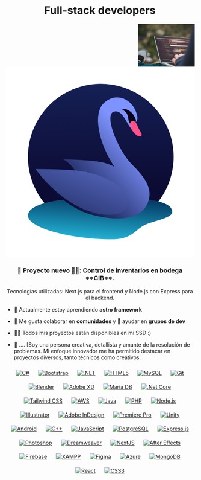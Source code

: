 <!-- Contenido del README -->

<h1 align="center">Full-stack developers</h1>
 <img align='right' src="img/fondo.jpg" alt="picture"  width='30%'>
<svg xmlns="http://www.w3.org/2000/svg" xmlns:xlink="http://www.w3.org/1999/xlink" id="eJkRT8QNaYv1" viewBox="0 0 640 640" shape-rendering="geometricPrecision" text-rendering="geometricPrecision" style="background-color:#fff"><defs><linearGradient id="eJkRT8QNaYv3-fill" x1="0.489361" y1="-0.00383" x2="0.49637" y2="0.706156" spreadMethod="pad" gradientUnits="objectBoundingBox" gradientTransform="translate(0 0)"><stop id="eJkRT8QNaYv3-fill-0" offset="0%" stop-color="#152055"/><stop id="eJkRT8QNaYv3-fill-1" offset="100%" stop-color="#0c0b33"/></linearGradient><linearGradient id="eJkRT8QNaYv4-fill" x1="0.205284" y1="-0.273163" x2="0.550399" y2="1.124969" spreadMethod="pad" gradientUnits="objectBoundingBox" gradientTransform="translate(0 0)"><stop id="eJkRT8QNaYv4-fill-0" offset="0%" stop-color="#2cdafa"/><stop id="eJkRT8QNaYv4-fill-1" offset="100%" stop-color="#002b55"/></linearGradient><linearGradient id="eJkRT8QNaYv5-fill" x1="0.215154" y1="0.780113" x2="0.756772" y2="0.270218" spreadMethod="pad" gradientUnits="objectBoundingBox" gradientTransform="translate(0 0)"><stop id="eJkRT8QNaYv5-fill-0" offset="0%" stop-color="#07103a"/><stop id="eJkRT8QNaYv5-fill-1" offset="100%" stop-color="#7e93ff"/></linearGradient><linearGradient id="eJkRT8QNaYv8-fill" x1="1.636801" y1="-0.552278" x2="0.401187" y2="0.886182" spreadMethod="pad" gradientUnits="objectBoundingBox" gradientTransform="translate(0 0)"><stop id="eJkRT8QNaYv8-fill-0" offset="0%" stop-color="#7e93ff"/><stop id="eJkRT8QNaYv8-fill-1" offset="100%" stop-color="#2d3a79"/></linearGradient><linearGradient id="eJkRT8QNaYv9-stroke" x1="0" y1="0.5" x2="1" y2="0.5" spreadMethod="pad" gradientUnits="objectBoundingBox" gradientTransform="translate(0 0)"><stop id="eJkRT8QNaYv9-stroke-0" offset="0%" stop-color="#8fc2ff"/><stop id="eJkRT8QNaYv9-stroke-1" offset="100%" stop-color="#fff"/></linearGradient></defs><g transform="translate(-42.159327 88.623402)"><ellipse rx="236.187196" ry="236.187196" transform="matrix(1.041057 0 0 1.041057 365.09482 214.948172)" fill="url(#eJkRT8QNaYv3-fill)" stroke-width="0"/><path d="M-289.230631,17.691864c0-41.934585,146.72516-79.925563,282.736679-79.925563c71.165785,0,79.280268,33.8122,112.894858,48.954408c30.629365,13.797468,91.32542,22.931798,91.32542,42.924803c0,41.934586-104.175262,47.990525-240.186781,47.990525s-246.770176-18.009587-246.770176-59.944173Z" transform="matrix(1 0 0-1 408.651894 430.249953)" fill="url(#eJkRT8QNaYv4-fill)" stroke-width="0"/><path d="M167.54705,66.547574c5.99317,9.33854,8.61623,13.18372,6.96699,14.83296s-8.85881,5.07631-16.73467-.96648c-19.94914-13.67941-33.35103-74.05855-65.62482-61.45161s16.870812,132.413851,64.690607,179.292928c49.476712,48.503399,71.467306,88.197416,47.893356,134.105946s-91.175367,56.0719-178.836295,34.560016-155.142865-92.174706-192.848658-153.47097c45.0791,12.66686,92.10564,7.40727,132.56973,7.47016-3.44755-4.86612-7.03977-9.78445-10.84177-14.72655-8.47317-11.01402-19.66934-20.15112-31.97509-27.54992c40.61014,1.72239,86.39745,3.08449,123.06741,8.70543c18.31675,2.80768,34.78075,8.7111,49.12945,16.14624-7.13383-10.97956-14.16993-22.88006-20.72163-35.37401-30.17144-57.53623-51.22128-142.43726-14.73489-178.22199s84.181011-17.380012,102.76444,16.49967s9.376559,48.018998.611629,49.816938q1.441135,4.49295,4.624211,10.331242Z" transform="translate(315.646961 44.479304)" fill="url(#eJkRT8QNaYv5-fill)" stroke-width="5" stroke-miterlimit="36" stroke-dasharray="2648.4"/><path style="isolation:isolate" d="M-172.029167,7.978511c13.642528-44.813079-18.901988-63.643736-6.726297-63.643736s36.109476,29.615062,39.836507,61.535164-.134792,50.165687-14.432377,47.737022-33.14949,4.651894-18.677833-45.62845Z" transform="matrix(.558809-.261874 0.228635 0.487882 551.934789 34.702925)" fill="#0a031b" stroke-width="0"/><path d="M407.475179,108.437143c-4.300322-7.112425-8.576655-18.785549-6.104093-25.026782s14.499741-14.319815,24.221405,9.236525s14.582496,24.491114,14.395541,31.595407-13.590165,11.05286-32.512853-15.80515Z" transform="translate(63.101045 16.934322)" fill="#ff518c" stroke-width="1.28"/><path d="M354.767411,287.339369c18.520077,13.644275,64.300979,44.149314,49.978488,75.523048s-62.603644,47.154916-144.984484,16.556318-152.665178-112.626078-168.769357-137.615322c139.939766,2.221266,185.564581,2.410323,263.775353,45.535956Z" transform="translate(54.090416 14.11876)" fill="url(#eJkRT8QNaYv8-fill)" stroke-width="1.28"/></g><path d="M220.914252,431.101285c90.2536,15.239556,161.417616,9.003373,184.99156-36.905159s-10.50092-83.273885-59.159254-128.330123-105.616875-169.530414-73.34309-182.137362s45.67567,47.772194,65.624815,61.451608c7.875866,6.042797,15.085439,2.615719,16.734674.966484s-.973821-5.494419-6.966995-14.832957-11.197352-25.187854-13.035023-33.261784-8.540189-19.327793-11.23709-14.383474s4.944319,22.474177,13.709249,20.676243s18.611023-7.022038,5.327031-33.179158-66.278046-52.2844-102.764437-16.49967-15.43655,120.685754,14.734889,178.221986s70.61553,102.487246,83.570615,102.868279-31.730804-71.339778-111.978432-83.640509-204.158148-4.205912-221.923411-24.12454s89.277642-11.045052,130.831092,42.969035s58.048709,105.188894,134.489288,116.390579s50.053405-53.601311-7.7429-85.126568-253.846327-37.402494-253.846327-37.402494s77.082461,142.497371,211.983746,166.279584Z" transform="translate(92.589193 80.626306)" fill="none" stroke="url(#eJkRT8QNaYv9-stroke)" stroke-width="5" stroke-miterlimit="36" stroke-dashoffset="2659.74" stroke-dasharray="2659.74"/></svg>

<h3 align="center">
🔭 Proyecto nuevo 👨‍💻: Control de inventarios en bodega **CIB**.
</h3>
 <p align="center">
  Tecnologías utilizadas:
  Next.js para el frontend y Node.js con Express para el backend.</p>

- 🌱 Actualmente estoy aprendiendo **astro framework**

- 👯 Me gusta colaborar en **comunidades** y 👥 ayudar en **grupos de dev**

- 👨‍💻 Todos mis proyectos están disponibles en mi SSD :)

- 📄 .... [Soy una persona creativa, detallista y amante de la resolución de problemas. Mi enfoque innovador me ha permitido destacar en proyectos diversos, tanto técnicos como creativos.

<div align="center">  
<a href="https://docs.microsoft.com/en-us/dotnet/csharp/" target="_blank"><img style="margin: 10px" src="https://profilinator.rishav.dev/skills-assets/csharp-original.svg" alt="C#" height="50" /></a>  
<a href="https://getbootstrap.com/docs/3.4/javascript/" target="_blank"><img style="margin: 10px" src="https://profilinator.rishav.dev/skills-assets/bootstrap-plain.svg" alt="Bootstrap" height="50" /></a>  
<a href="https://dotnet.microsoft.com/download/dotnet-framework" target="_blank"><img style="margin: 10px" src="https://profilinator.rishav.dev/skills-assets/dot-net-original-wordmark.svg" alt=".NET" height="50" /></a>  
<a href="https://en.wikipedia.org/wiki/HTML5" target="_blank"><img style="margin: 10px" src="https://profilinator.rishav.dev/skills-assets/html5-original-wordmark.svg" alt="HTML5" height="50" /></a>  
<a href="https://www.mysql.com/" target="_blank"><img style="margin: 10px" src="https://profilinator.rishav.dev/skills-assets/mysql-original-wordmark.svg" alt="MySQL" height="50" /></a>  
<a href="https://github.com/" target="_blank"><img style="margin: 10px" src="https://profilinator.rishav.dev/skills-assets/git-scm-icon.svg" alt="Git" height="50" /></a>  
<a href="https://www.blender.org/" target="_blank"><img style="margin: 10px" src="https://profilinator.rishav.dev/skills-assets/blender_community_badge_white.svg" alt="Blender" height="50" /></a>  
<a href="https://www.adobe.com/in/products/xd.html" target="_blank"><img style="margin: 10px" src="https://profilinator.rishav.dev/skills-assets/adobexd.png" alt="Adobe XD" height="50" /></a>  
<a href="https://mariadb.org/" target="_blank"><img style="margin: 10px" src="https://profilinator.rishav.dev/skills-assets/mariadb.png" alt="Maria DB" height="50" /></a>  
<a href="https://dotnet.microsoft.com/download" target="_blank"><img style="margin: 10px" src="https://profilinator.rishav.dev/skills-assets/dotnetcore.png" alt=".Net Core" height="50" /></a>  
<a href="https://www.tailwindcss.com/" target="_blank"><img style="margin: 10px" src="https://profilinator.rishav.dev/skills-assets/tailwindcss.svg" alt="Tailwind CSS" height="50" /></a>  
<a href="https://aws.amazon.com/" target="_blank"><img style="margin: 10px" src="https://profilinator.rishav.dev/skills-assets/amazonwebservices-original-wordmark.svg" alt="AWS" height="50" /></a>  
<a href="https://www.java.com/" target="_blank"><img style="margin: 10px" src="https://profilinator.rishav.dev/skills-assets/java-original-wordmark.svg" alt="Java" height="50" /></a>  
<a href="https://www.php.net/" target="_blank"><img style="margin: 10px" src="https://profilinator.rishav.dev/skills-assets/php-original.svg" alt="PHP" height="50" /></a>  
<a href="https://nodejs.org/" target="_blank"><img style="margin: 10px" src="https://profilinator.rishav.dev/skills-assets/nodejs-original-wordmark.svg" alt="Node.js" height="50" /></a>  
<a href="https://www.adobe.com/in/products/illustrator.html" target="_blank"><img style="margin: 10px" src="https://profilinator.rishav.dev/skills-assets/adobe_illustrator-icon.svg" alt="Illustrator" height="50" /></a>  
<a href="https://www.adobe.com/in/products/indesign.html" target="_blank"><img style="margin: 10px" src="https://profilinator.rishav.dev/skills-assets/adobeindesign.svg" alt="Adobe InDesign" height="50" /></a>  
<a href="https://www.adobe.com/in/products/premiere.html" target="_blank"><img style="margin: 10px" src="https://profilinator.rishav.dev/skills-assets/adobepremierepro.png" alt="Premiere Pro" height="50" /></a>  
<a href="https://unity.com/" target="_blank"><img style="margin: 10px" src="https://profilinator.rishav.dev/skills-assets/unity.png" alt="Unity" height="50" /></a>  
<a href="https://www.android.com/intl/en_in/" target="_blank"><img style="margin: 10px" src="https://profilinator.rishav.dev/skills-assets/android-original-wordmark.svg" alt="Android" height="50" /></a>  
<a href="https://www.cplusplus.com/" target="_blank"><img style="margin: 10px" src="https://profilinator.rishav.dev/skills-assets/cplusplus-original.svg" alt="C++" height="50" /></a>  
<a href="https://www.javascript.com/" target="_blank"><img style="margin: 10px" src="https://profilinator.rishav.dev/skills-assets/javascript-original.svg" alt="JavaScript" height="50" /></a>  
<a href="https://www.postgresql.org/" target="_blank"><img style="margin: 10px" src="https://profilinator.rishav.dev/skills-assets/postgresql-original-wordmark.svg" alt="PostgreSQL" height="50" /></a>  
<a href="https://expressjs.com/" target="_blank"><img style="margin: 10px" src="https://profilinator.rishav.dev/skills-assets/express-original-wordmark.svg" alt="Express.js" height="50" /></a>  
<a href="https://www.adobe.com/in/products/photoshop.html" target="_blank"><img style="margin: 10px" src="https://profilinator.rishav.dev/skills-assets/photoshop-plain.svg" alt="Photoshop" height="50" /></a>  
<a href="https://www.adobe.com/in/products/dreamweaver.html" target="_blank"><img style="margin: 10px" src="https://profilinator.rishav.dev/skills-assets/adobedreamweaver.png" alt="Dreamweaver " height="50" /></a>  
<a href="https://nextjs.org/" target="_blank"><img style="margin: 10px" src="https://profilinator.rishav.dev/skills-assets/nextjs.png" alt="NextJS" height="50" /></a>  
<a href="https://www.adobe.com/in/products/aftereffects.html" target="_blank"><img style="margin: 10px" src="https://profilinator.rishav.dev/skills-assets/aftereffects.png" alt="After Effects" height="50" /></a>  
<a href="https://firebase.google.com/" target="_blank"><img style="margin: 10px" src="https://profilinator.rishav.dev/skills-assets/firebase.png" alt="Firebase" height="50" /></a>  
<a href="https://www.apachefriends.org/" target="_blank"><img style="margin: 10px" src="https://profilinator.rishav.dev/skills-assets/xampp.png" alt="XAMPP" height="50" /></a>  
<a href="https://www.figma.com/" target="_blank"><img style="margin: 10px" src="https://profilinator.rishav.dev/skills-assets/figma-icon.svg" alt="Figma" height="50" /></a>  
<a href="https://azure.microsoft.com/en-in/" target="_blank"><img style="margin: 10px" src="https://profilinator.rishav.dev/skills-assets/microsoft_azure-icon.svg" alt="Azure" height="50" /></a>  
<a href="https://www.mongodb.com/" target="_blank"><img style="margin: 10px" src="https://profilinator.rishav.dev/skills-assets/mongodb-original-wordmark.svg" alt="MongoDB" height="50" /></a>  
<a href="https://reactjs.org/" target="_blank"><img style="margin: 10px" src="https://profilinator.rishav.dev/skills-assets/react-original-wordmark.svg" alt="React" height="50" /></a>  
<a href="https://www.w3schools.com/css/" target="_blank"><img style="margin: 10px" src="https://profilinator.rishav.dev/skills-assets/css3-original-wordmark.svg" alt="CSS3" height="50" /></a>  
</div>
